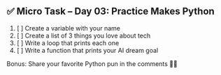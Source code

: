 ## ✅ Micro Task – Day 03: Practice Makes Python

1. [ ] Create a variable with your name
2. [ ] Create a list of 3 things you love about tech
3. [ ] Write a loop that prints each one
4. [ ] Write a function that prints your AI dream goal

Bonus: Share your favorite Python pun in the comments 🐍😂
